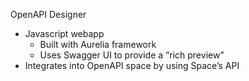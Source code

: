 OpenAPI Designer
 - Javascript webapp
   - Built with Aurelia framework
   - Uses Swagger UI to provide a “rich preview”
 - Integrates into OpenAPI space by using Space’s API
